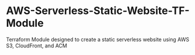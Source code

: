 # AWS-Serverless-Static-Website-TF-Module
Terraform Module designed to create a static serverless website using AWS S3, CloudFront, and ACM

